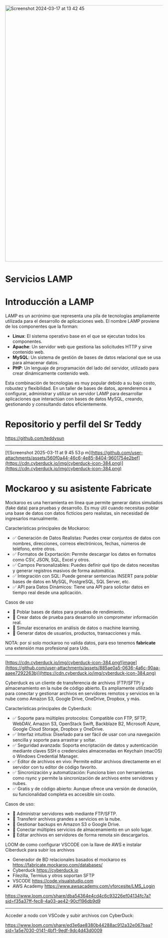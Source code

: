 

<img width="821" alt="Screenshot 2024-03-17 at 13 42 45" src="https://github.com/user-attachments/assets/f9db5bad-fcca-42da-86c0-8797d8042396" />

# Servicios LAMP

# Introducción a LAMP

LAMP es un acrónimo que representa una pila de tecnologías ampliamente utilizada para el desarrollo de aplicaciones web. El nombre LAMP proviene de los componentes que la forman:

- **Linux**: El sistema operativo base en el que se ejecutan todos los componentes.
- **Apache**: Un servidor web que gestiona las solicitudes HTTP y sirve contenido web.
- **MySQL**: Un sistema de gestión de bases de datos relacional que se usa para almacenar datos.
- **PHP**: Un lenguaje de programación del lado del servidor, utilizado para crear dinámicamente contenido web.

Esta combinación de tecnologías es muy popular debido a su bajo costo, robustez y flexibilidad. En un taller de bases de datos, aprenderemos a configurar, administrar y utilizar un servidor LAMP para desarrollar aplicaciones que interactúan con bases de datos MySQL, creando, gestionando y consultando datos eficientemente.


# Repositorio y perfil del Sr Teddy

https://github.com/teddysun


----

[![Screenshot 2025-03-11 at 9 45 53 p m](https://github.com/user-attachments/assets/560f0a44-46c6-4e85-8404-9601754e2bef](https://cdn.cyberduck.io/img/cyberduck-icon-384.png)](https://cdn.cyberduck.io/img/cyberduck-icon-384.png)

# Mockaroo y su asistente Fabricate

Mockaroo es una herramienta en línea que permite generar datos simulados (fake data) para pruebas y desarrollo. Es muy útil cuando necesitas poblar una base de datos con datos ficticios pero realistas, sin necesidad de ingresarlos manualmente.

Características principales de Mockaroo:

- ✅ Generación de Datos Realistas: Puedes crear conjuntos de datos con nombres, direcciones, correos electrónicos, fechas, números de teléfono, entre otros.
- ✅ Formatos de Exportación: Permite descargar los datos en formatos como CSV, JSON, SQL, Excel y otros.
- ✅ Campos Personalizables: Puedes definir qué tipo de datos necesitas y generar registros masivos de forma automática.
- ✅ Integración con SQL: Puede generar sentencias INSERT para poblar bases de datos en MySQL, PostgreSQL, SQL Server, etc.
- ✅ API para Datos Dinámicos: Tiene una API para solicitar datos en tiempo real desde una aplicación.

Casos de uso
- 🔹 Poblar bases de datos para pruebas de rendimiento.
- 🔹 Crear datos de prueba para desarrollo sin comprometer información real.
- 🔹 Simular escenarios en análisis de datos o machine learning.
- 🔹 Generar datos de usuarios, productos, transacciones y más.

NOTA: por si solo mockaroo no valida datos, para eso tenemos **fabricate** una extensión mas profesional para Uds.

---


[https://cdn.cyberduck.io/img/cyberduck-icon-384.png![image](https://github.com/user-attachments/assets/885ae0a5-0636-4a6c-90aa-aaee7292263b)](https://cdn.cyberduck.io/img/cyberduck-icon-384.png)

Cyberduck es un cliente de transferencia de archivos (FTP/SFTP) y almacenamiento en la nube de código abierto. Es ampliamente utilizado para conectar y gestionar archivos en servidores remotos y servicios en la nube como Amazon S3, Google Drive, OneDrive, Dropbox, y más.

Características principales de Cyberduck:
- ✅ Soporte para múltiples protocolos: Compatible con FTP, SFTP, WebDAV, Amazon S3, OpenStack Swift, Backblaze B2, Microsoft Azure, Google Cloud Storage, Dropbox y OneDrive.
- ✅ Interfaz intuitiva: Diseñado para ser fácil de usar con una navegación sencilla y soporte para arrastrar y soltar.
- ✅ Seguridad avanzada: Soporta encriptación de datos y autenticación mediante claves SSH o credenciales almacenadas en Keychain (macOS) o Windows Credential Manager.
- ✅ Editor de archivos en vivo: Permite editar archivos directamente en el servidor con tu editor de código favorito.
- ✅ Sincronización y automatización: Funciona bien con herramientas como rsync y permite la sincronización de archivos entre servidores y nubes.
- ✅ Gratis y de código abierto: Aunque ofrece una versión de donación, su funcionalidad completa es accesible sin costo.

Casos de uso:
- 🔹 Administrar servidores web mediante FTP/SFTP.
- 🔹 Transferir archivos grandes a servicios en la nube.
- 🔹 Gestionar backups en Amazon S3 o Google Drive.
- 🔹 Conectar múltiples servicios de almacenamiento en un solo lugar.
- 🔹 Editar archivos en servidores de forma remota sin descargarlos.




LOOM de como configurar VSCODE con la llave de AWS e instalar Ciberduck para subir los archivos
- Generador de BD relacionales basados el mockaroo es https://fabricate.mockaroo.com/databases/
- Cyberduck https://cyberduck.io
- Filezilla, Termius y otros soportan SFTP
- VSCODE https://code.visualstudio.com
- AWS Academy https://www.awsacademy.com/vforcesite/LMS_Login

https://www.loom.com/share/dba54364e4cd4c6c93226ef04134fc7a?sid=f35a37ff-fec8-4a03-ae42-90cf196db9d9

---
Acceder a nodo con VSCode y subir archivos con CyberDuck:

https://www.loom.com/share/ed3e6ae8380b44288ac912a32e067baa?sid=1a5e7030-0141-4bf1-9edf-9dc4d43d0009


